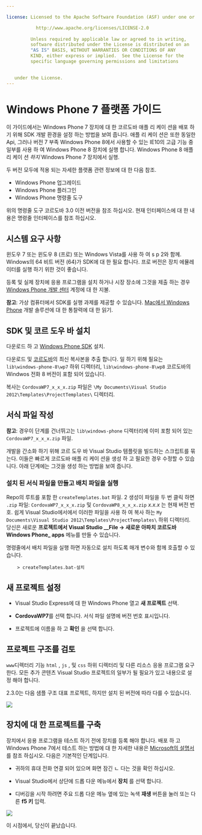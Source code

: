 ```yaml
---

license: Licensed to the Apache Software Foundation (ASF) under one or more contributor license agreements. See the NOTICE file distributed with this work for additional information regarding copyright ownership. The ASF licenses this file to you under the Apache License, Version 2.0 (the "License"); you may not use this file except in compliance with the License. You may obtain a copy of the License at

           http://www.apache.org/licenses/LICENSE-2.0
    
         Unless required by applicable law or agreed to in writing,
         software distributed under the License is distributed on an
         "AS IS" BASIS, WITHOUT WARRANTIES OR CONDITIONS OF ANY
         KIND, either express or implied.  See the License for the
         specific language governing permissions and limitations
    

   under the License.
---
```


# Windows Phone 7 플랫폼 가이드

이 가이드에서는 Windows Phone 7 장치에 대 한 코르도바 애플 리 케이 션을 배포 하기 위해 SDK 개발 환경을 설정 하는 방법을 보여 줍니다. 애플 리 케이 션은 또한 동일한 Api, 그러나 버전 7 부족 Windows Phone 8에서 사용할 수 있는 IE10의 고급 기능 중 일부를 사용 하 여 Windows Phone 8 장치에 실행 합니다. Windows Phone 8 애플 리 케이 션 *하지* Windows Phone 7 장치에서 실행.

두 버전 모두에 적용 되는 자세한 플랫폼 관련 정보에 대 한 다음 참조.

*   Windows Phone 업그레이드
*   Windows Phone 플러그인
*   Windows Phone 명령줄 도구

위의 명령줄 도구 코르도바 3.0 이전 버전을 참조 하십시오. 현재 인터페이스에 대 한 내용은 명령줄 인터페이스를 참조 하십시오.

## 시스템 요구 사항

윈도우 7 또는 윈도우 8 (프로) 또는 Windows Vista를 사용 하 여 s p 2와 함께. Windows의 64 비트 버전 (64)가 SDK에 대 한 필요 합니다. 프로 버전은 장치 에뮬레이터를 실행 하기 위한 것이 좋습니다.

등록 및 실제 장치에 응용 프로그램을 설치 하거나 시장 장소에 그것을 제출 하는 경우 [Windows Phone 개발 센터][1] 계정에 대 한 지불.

 [1]: http://dev.windowsphone.com/en-us/publish

**참고**: 가상 컴퓨터에서 SDK를 실행 과제를 제공할 수 있습니다. [Mac에서 Windows Phone][2] 개발 솔루션에 대 한 통찰력에 대 한 읽기.

 [2]: http://aka.ms/BuildaWP8apponaMac

## SDK 및 코르 도우 바 설치

다운로드 하 고 [Windows Phone SDK][3] 설치.

 [3]: http://www.microsoft.com/download/en/details.aspx?displaylang=en&id=27570/

다운로드 및 [코르도바][4]의 최신 복사본을 추출 합니다. 일 하기 위해 필요는 `lib\windows-phone-8\wp7` 하위 디렉터리, `lib\windows-phone-8\wp8` 코르도바의 Windwos 전화 8 버전이 포함 되어 있습니다.

 [4]: http://phonegap.com/download

복사는 `CordovaWP7_x_x_x.zip` 파일은 `\My Documents\Visual
Studio 2012\Templates\ProjectTemplates\` 디렉터리.

## 서식 파일 작성

**참고**: 경우이 단계를 건너뛰고는 `lib\windows-phone` 디렉터리에 이미 포함 되어 있는 `CordovaWP7_x_x_x.zip` 파일.

개발을 간소화 하기 위해 코르 도우 바 Visual Studio 템플릿을 빌드하는 스크립트를 묶는다. 이들은 빠르게 코르도바 애플 리 케이 션을 생성 하 고 필요한 경우 수정할 수 있습니다. 아래 단계에는 그것을 생성 하는 방법을 보여 줍니다.

### 설치 된 서식 파일을 만들고 배치 파일을 실행

Repo의 루트를 포함 한 `createTemplates.bat` 파일. 2 생성이 파일을 두 번 클릭 하면 `.zip` 파일: `CordovaWP7_x_x_x.zip` 및 `CordovaWP8_x_x_x.zip` *x.x.x* 는 현재 버전 번호. 쉽게 Visual Studio에서에서 이러한 파일을 사용 하 여 복사 하는 `My Documents\Visual Studio
2012\Templates\ProjectTemplates\` 하위 디렉터리. 당신은 새로운 **프로젝트에서 Visual Studio _\_File → 새로운 아파치 코르도바 Windows Phone\_ apps** 메뉴를 만들 수 있습니다.

명령줄에서 배치 파일을 실행 하면 자동으로 설치 하도록 매개 변수와 함께 호출할 수 있습니다.

        > createTemplates.bat-설치
    

## 새 프로젝트 설정

*   Visual Studio Express에 대 한 Windows Phone 열고 **새 프로젝트** 선택.

*   **CordovaWP7**를 선택 합니다. 서식 파일 설명에 버전 번호 표시입니다.

*   프로젝트에 이름을 하 고 **확인** 을 선택 합니다.

## 프로젝트 구조를 검토

`www`디렉터리 기능 `html` , `js` , 및 `css` 하위 디렉터리 및 다른 리소스 응용 프로그램 요구 한다. 모든 추가 콘텐츠 Visual Studio 프로젝트의 일부가 될 필요가 있고 내용으로 설정 해야 합니다.

2.3.0는 다음 샘플 구조 대표 프로젝트, 하지만 설치 된 버전에 따라 다를 수 있습니다.

![][5]

 [5]: img/guide/platforms/wp8/projectStructure.png

## 장치에 대 한 프로젝트를 구축

장치에서 응용 프로그램을 테스트 하기 전에 장치를 등록 해야 합니다. 배포 하 고 Windows Phone 7에서 테스트 하는 방법에 대 한 자세한 내용은 [Microsoft의 설명서][6] 를 참조 하십시오. 다음은 기본적인 단계입니다.

 [6]: http://msdn.microsoft.com/en-us/library/windowsphone/develop/ff402565(v=vs.105).aspx

*   귀하의 휴대 전화 연결 되어 있으며 화면 잠긴 ㄴ 다는 것을 확인 하십시오.

*   Visual Studio에서 상단에 드롭 다운 메뉴에서 **장치** 를 선택 합니다.

*   디버깅을 시작 하려면 주요 드롭 다운 메뉴 옆에 있는 녹색 **재생** 버튼을 눌러 또는 다른 **f5 키** 입력.

![][7]

 [7]: img/guide/platforms/wp7/wpd.png

이 시점에서, 당신이 끝났습니다.